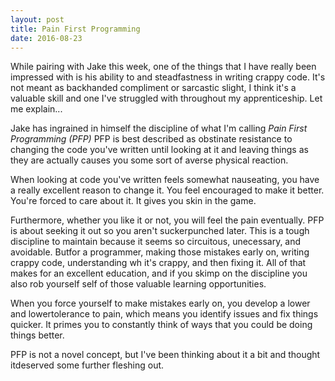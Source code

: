 ```yaml
---
layout: post
title: Pain First Programming
date: 2016-08-23
---
```



While pairing with Jake this week, one of the things that I have really been
impressed with is his ability to and steadfastness in writing crappy code. It's
not meant as backhanded compliment or sarcastic slight, I think it's a valuable skill and one I've struggled with throughout my apprenticeship. Let me explain...

Jake has ingrained in himself the discipline of what I'm calling
_Pain First Programming (PFP)_ PFP is best described as obstinate
resistance to changing the code you've written until looking at it and leaving things as they are actually causes you some sort of averse physical reaction.


When looking at code you've written feels somewhat nauseating, you have a
really excellent reason to change it. You feel encouraged to make it better.
You're forced to care about it. It gives you skin in the game.


Furthermore, whether you like it or not, you will feel the pain eventually. PFP is about seeking it out so you aren't suckerpunched later. This is a tough discipline to maintain because it seems so circuitous, unecessary, and avoidable. Butfor a programmer, making those mistakes early on, writing crappy code, understanding wh it's crappy, and then fixing it. All of that makes for an excellent education, and if you skimp on the discipline you also rob yourself self of those valuable learning opportunities.


When you force yourself to make mistakes early on, you develop a lower and lowertolerance to pain, which means you identify issues and fix things quicker. It primes you to constantly think of ways that you could be doing things better.

PFP is not a novel concept, but I've been thinking about it a bit and thought itdeserved some further fleshing out.
